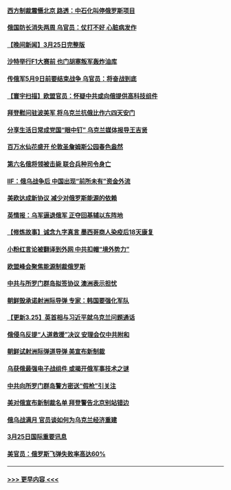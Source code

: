 #### [西方制裁震慑北京 路透：中石化叫停俄罗斯项目](../pages/prog202/a103384036.md?t=03261401) 
#### [俄国防长消失两周 乌官员：仗打不好 心脏病发作](../pages/prog202/a103384009.md?t=03261401) 
#### [【晚间新闻】3月25日完整版](../pages/prog202/a103383870.md?t=03261401) 
#### [沙特举行F1大赛前 也门胡塞叛军轰炸油库](../pages/prog202/a103383801.md?t=03261401) 
#### [传俄军5月9日前要结束战争 乌官员：将奋战到底](../pages/prog202/a103383911.md?t=03261401) 
#### [【寰宇扫描】欧盟官员：怀疑中共或向俄提供高科技组件](../pages/prog202/a103383907.md?t=03261401) 
#### [拜登慰问驻波美军 将乌克兰抗俄比作六四天安门](../pages/prog202/a103383797.md?t=03261401) 
#### [分享生活日常成党国“眼中钉” 乌克兰媒体报导王吉贤](../pages/prog202/a103383803.md?t=03261401) 
#### [百万水仙花盛开 伦敦圣詹姆斯公园春色盎然](../pages/prog202/a103383805.md?t=03261401) 
#### [第六名俄将领被击毙 联合兵种司令身亡](../pages/prog202/a103383795.md?t=03261401) 
#### [IIF：俄乌战争后 中国出现“前所未有”资金外流](../pages/prog202/a103383675.md?t=03261401) 
#### [美欧达成新协议 减少对俄罗斯能源的依赖](../pages/prog202/a103383649.md?t=03261401) 
#### [英情报：乌军逼退俄军 正夺回基辅以东阵地](../pages/prog202/a103383661.md?t=03261401) 
#### [【修炼故事】诚念九字真言 墨西哥商人染疫后18天康复](../pages/prog202/a103383615.md?t=03261401) 
#### [小粉红言论被翻译到外网 中共扣帽“境外势力”](../pages/prog202/a103383611.md?t=03261401) 
#### [欧盟峰会聚焦能源制裁俄罗斯](../pages/prog202/a103383613.md?t=03261401) 
#### [中共与所罗门群岛拟签协议 澳洲表示担忧](../pages/prog202/a103383568.md?t=03261401) 
#### [朝鲜毁承诺射洲际导弹 专家：韩国要强化军队](../pages/prog202/a103383510.md?t=03261401) 
#### [【更新3.25】英首相与习近平就乌克兰问题通话](../pages/prog202/a103383150.md?t=03261401) 
#### [俄侵乌反提“人道救援”决议 安理会仅中共附和](../pages/prog202/a103383465.md?t=03261401) 
#### [朝鲜试射洲际弹道导弹 美宣布新制裁](../pages/prog202/a103383378.md?t=03261401) 
#### [乌获俄最强电子战组件 或揭开俄军事技术之谜](../pages/prog202/a103383369.md?t=03261401) 
#### [中共向所罗门群岛警方密送“假枪”引关注](../pages/prog202/a103383356.md?t=03261401) 
#### [美对俄宣布新制裁名单 拜登警告北京别站错边](../pages/prog202/a103383187.md?t=03261401) 
#### [俄乌战满月 官员谈如何为乌克兰经济重建](../pages/prog202/a103383207.md?t=03261401) 
#### [3月25日国际重要讯息](../pages/prog202/a103383202.md?t=03261401) 
#### [美官员：俄罗斯飞弹失败率高达60%](../pages/prog202/a103383145.md?t=03261401) 

----
#### [ >>> 更早内容 <<< ](../indexes/prog202-earlier.md)
